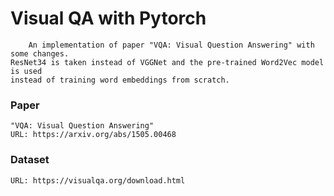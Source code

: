 # Visual QA with Pytorch
        An implementation of paper "VQA: Visual Question Answering" with some changes.
    ResNet34 is taken instead of VGGNet and the pre-trained Word2Vec model is used 
    instead of training word embeddings from scratch.

### Paper
    "VQA: Visual Question Answering"
    URL: https://arxiv.org/abs/1505.00468 
    
### Dataset
    URL: https://visualqa.org/download.html
